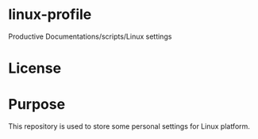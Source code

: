 # linux-profile
Productive Documentations/scripts/Linux settings

# License

# Purpose
This repository is used to store some personal settings for Linux platform.
